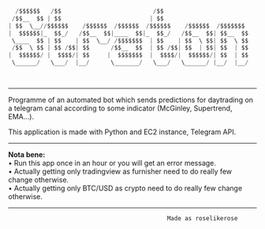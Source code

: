 ```python

  /$$$$$$   /$$                          /$$                                 /$$       /$$$$$$ 
 /$$__  $$ | $$                         | $$                               /$$$$      /$$$_  $$
| $$  \__//$$$$$$    /$$$$$$  /$$$$$$  /$$$$$$    /$$$$$$  /$$$$$$$       |_  $$     | $$$$\ $$
|  $$$$$$|_  $$_/   /$$__  $$|____  $$|_  $$_/   /$$__  $$| $$__  $$        | $$     | $$ $$ $$
 \____  $$ | $$    | $$  \__/ /$$$$$$$  | $$    | $$  \ $$| $$  \ $$        | $$     | $$\ $$$$
 /$$  \ $$ | $$ /$$| $$      /$$__  $$  | $$ /$$| $$  | $$| $$  | $$        | $$     | $$ \ $$$
|  $$$$$$/ |  $$$$/| $$     |  $$$$$$$  |  $$$$/|  $$$$$$/| $$  | $$       /$$$$$$/$$|  $$$$$$/
 \______/   \___/  |__/      \_______/   \___/   \______/ |__/  |__/      |______/__/ \______/ 
                                                                                               
                                                        
```                            
---------------------------------------------
Programme of an automated bot which sends predictions for daytrading on a telegram canal according to some indicator (McGinley, Supertrend, EMA…). 

This application is made with Python and EC2 instance, Telegram API.

---------------------------------------------

**Nota bene:**          
• Run this app once in an hour or you will get an error message.  
• Actually getting only tradingview as furnisher need to do really few change otherwise.    
• Actually getting only BTC/USD as crypto need to do really few change otherwise.    

---------------------------------------------
												 Made as roselikerose
